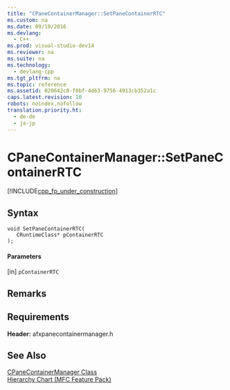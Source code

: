```yaml
---
title: "CPaneContainerManager::SetPaneContainerRTC"
ms.custom: na
ms.date: 09/19/2016
ms.devlang: 
  - C++
ms.prod: visual-studio-dev14
ms.reviewer: na
ms.suite: na
ms.technology: 
  - devlang-cpp
ms.tgt_pltfrm: na
ms.topic: reference
ms.assetid: 020642c8-f0bf-4d63-9756-4913cb352a1c
caps.latest.revision: 10
robots: noindex,nofollow
translation.priority.ht: 
  - de-de
  - ja-jp
---
```

# CPaneContainerManager::SetPaneContainerRTC
[!INCLUDE[cpp_fp_under_construction](../vs140/includes/cpp_fp_under_construction_md.md)]  
  
## Syntax  
  
```  
void SetPaneContainerRTC(  
   CRuntimeClass* pContainerRTC  
);  
```  
  
#### Parameters  
 [in] `pContainerRTC`  
  
## Remarks  
  
## Requirements  
 **Header:** afxpanecontainermanager.h  
  
## See Also  
 [CPaneContainerManager Class](../vs140/CPaneContainerManager-Class.md)   
 [Hierarchy Chart (MFC Feature Pack)](../vs140/Hierarchy-Chart.md)